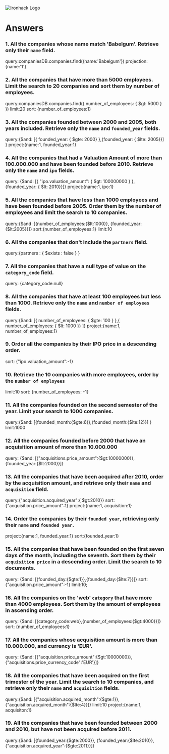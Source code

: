 ![Ironhack Logo](https://i.imgur.com/1QgrNNw.png)

# Answers

### 1. All the companies whose name match 'Babelgum'. Retrieve only their `name` field.


query:companiesDB.companies.find({name:'Babelgum'})
projection:{name:'1'}

### 2. All the companies that have more than 5000 employees. Limit the search to 20 companies and sort them by **number of employees**.

 query:companiesDB.companies.find({ number_of_employees: { $gt: 5000 } })
 limit:20
 sort: {number_of_employees:1}


### 3. All the companies founded between 2000 and 2005, both years included. Retrieve only the `name` and `founded_year` fields.

 query:{$and: [{ founded_year: { $gte: 2000} },{founded_year: { $lte: 2005}}] }
 project:{name:1, founded_year:1}

### 4. All the companies that had a Valuation Amount of more than 100.000.000 and have been founded before 2010. Retrieve only the `name` and `ipo` fields.

query: {$and: [{ "ipo.valuation_amount": { $gt: 100000000 } }, {founded_year: { $lt: 2010}}]}
project:{name:1, ipo:1}


### 5. All the companies that have less than 1000 employees and have been founded before 2005. Order them by the number of employees and limit the search to 10 companies.

query:{$and :[{number_of_employees:{$lt:1000}}, {founded_year:{$lt:2005}}]}
sort:{number_of_employees:1}
limit:10

### 6. All the companies that don't include the `partners` field.

query:{partners : { $exists : false } }

### 7. All the companies that have a null type of value on the `category_code` field.

query: {category_code:null}

### 8. All the companies that have at least 100 employees but less than 1000. Retrieve only the `name` and `number of employees` fields.

query:{$and: [{ number_of_employees: { $gte: 100 } },{ number_of_employees: { $lt: 1000 }} ]}
project:{name:1, number_of_employees:1}


### 9. Order all the companies by their IPO price in a descending order.

sort: {"ipo.valuation_amount":-1}

### 10. Retrieve the 10 companies with more employees, order by the `number of employees`

limit:10
sort: {number_of_employees: -1}
### 11. All the companies founded on the second semester of the year. Limit your search to 1000 companies.

query:{$and: [{founded_month:{$gte:6}},{founded_month:{$lte:12}}] }
limit:1000

### 12. All the companies founded before 2000 that have an acquisition amount of more than 10.000.000

query: {$and: [{"acquisitions.price_amount":{$gt:10000000}}, {founded_year:{$lt:2000}}]}

### 13. All the companies that have been acquired after 2010, order by the acquisition amount, and retrieve only their `name` and `acquisition` field.

query:{"acquisition.acquired_year":{ $gt:2010}}
sort:{"acquisition.price_amount":1}
project:{name:1, acquisition:1}

### 14. Order the companies by their `founded year`, retrieving only their `name` and `founded year`.

project:{name:1, founded_year:1}
sort:{founded_year:1}

### 15. All the companies that have been founded on the first seven days of the month, including the seventh. Sort them by their `acquisition price` in a descending order. Limit the search to 10 documents.

query: {$and: [{founded_day:{$gte:1}},{founded_day:{$lte:7}}]}
sort:{"acquisition.price_amount":-1}
limit:10;
### 16. All the companies on the 'web' `category` that have more than 4000 employees. Sort them by the amount of employees in ascending order.

query: {$and: [{category_code:web},{number_of_employees:{$gt:4000}}]}
sort: {number_of_employees:1}
### 17. All the companies whose acquisition amount is more than 10.000.000, and currency is 'EUR'.

query: {$and: [{"acquisition.price_amount":{$gt:10000000}},{"acquisitions.price_currency_code":'EUR'}]}


### 18. All the companies that have been acquired on the first trimester of the year. Limit the search to 10 companies, and retrieve only their `name` and `acquisition` fields.
query:{$and: [{"acquisition.acquired_month":{$gte:1}},{"acquisition.acquired_month":{$lte:4}}]}
limit:10
project:{name:1, acquisiton:1}
### 19. All the companies that have been founded between 2000 and 2010, but have not been acquired before 2011.

query:{$and: [{founded_year:{$gte:2000}}, {founded_year:{$lte:2010}}, {"acquisition.acquired_year":{$gte:2011}}]}